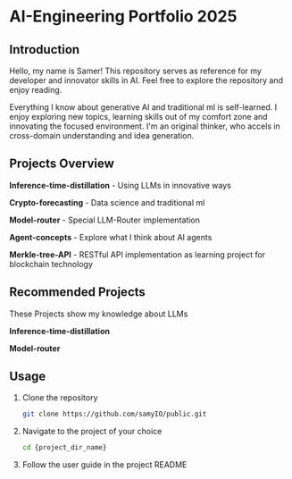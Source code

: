 # AI-Engineering Portfolio 2025

## Introduction

Hello, my name is Samer! This repository serves as reference for my developer and innovator skills in AI. 
Feel free to explore the repository and enjoy reading.

Everything I know about generative AI and traditional ml is self-learned.
I enjoy exploring new topics, learning skills out of my comfort zone and innovating the focused environment. 
I'm an original thinker, who accels in cross-domain understanding and idea generation.

## Projects Overview

**Inference-time-distillation** - Using LLMs in innovative ways

**Crypto-forecasting** - Data science and traditional ml

**Model-router** - Special LLM-Router implementation

**Agent-concepts** - Explore what I think about AI agents

**Merkle-tree-API** - RESTful API implementation as learning project for blockchain technology


## Recommended Projects

These Projects show my knowledge about LLMs

**Inference-time-distillation**

**Model-router**

## Usage

1. Clone the repository
    ```bash
    git clone https://github.com/samyIO/public.git
    ```

2. Navigate to the project of your choice
    ```bash
    cd {project_dir_name}
    ```

2. Follow the user guide in the project README
